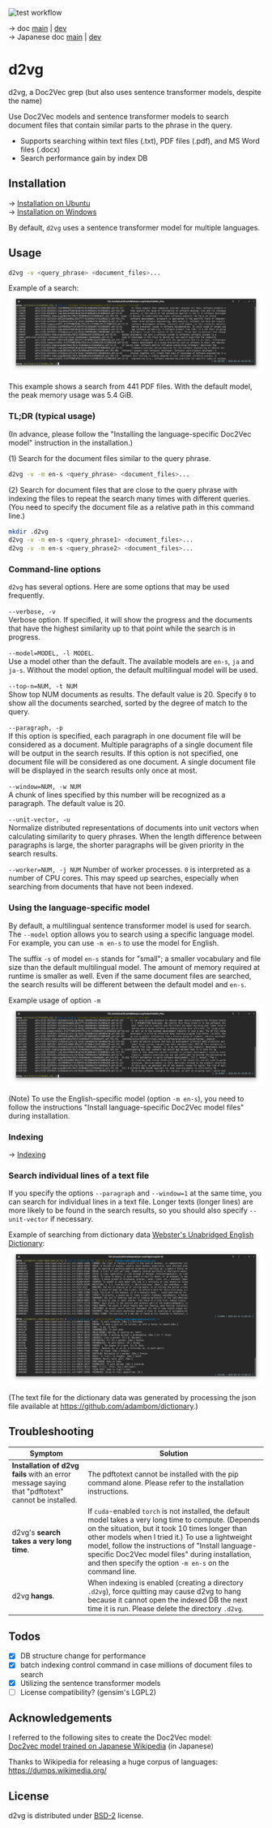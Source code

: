 ![test workflow](https://github.com/tos-kamiya/d2vg/workflows/Tests/badge.svg)

&rarr; doc [main](https://github.com/tos-kamiya/d2vg/) | [dev](https://github.com/tos-kamiya/d2vg/tree/dev)  
&rarr; Japanese doc [main](https://github.com/tos-kamiya/d2vg/blob/main/README.ja_JP.md) | [dev](https://github.com/tos-kamiya/d2vg/blob/dev/README.ja_JP.md)  

# d2vg

d2vg, a Doc2Vec grep (but also uses sentence transformer models, despite the name)

Use Doc2Vec models and sentence transformer models to search document files that contain similar parts to the phrase in the query.

* Supports searching within text files (.txt), PDF files (.pdf), and MS Word files (.docx)
* Search performance gain by index DB

## Installation

&rarr; [Installation on Ubuntu](docs/installation-on-ubuntu.md)  
&rarr; [Installation on Windows](docs/installation-on-windows.md)  

By default, `d2vg` uses a sentence transformer model for multiple languages.

## Usage

```sh
d2vg -v <query_phrase> <document_files>...
```

Example of a search:  
![](docs/images/run1.png)

This example shows a search from 441 PDF files. With the default model, the peak memory usage was 5.4 GiB.

### TL;DR (typical usage)

(In advance, please follow the "Installing the language-specific Doc2Vec model" instruction in the installation.)

(1) Search for the document files similar to the query phrase.

```sh
d2vg -v -m en-s <query_phrase> <document_files>...
```

(2) Search for document files that are close to the query phrase with indexing the files to repeat the search many times with different queries.
(You need to specify the document file as a relative path in this command line.)

```sh
mkdir .d2vg
d2vg -v -m en-s <query_phrase1> <document_files>...
d2vg -v -m en-s <query_phrase2> <document_files>...
```

### Command-line options

`d2vg` has several options.  Here are some options that may be used frequently.

`--verbose, -v`  
Verbose option. If specified, it will show the progress and the documents that have the highest similarity up to that point while the search is in progress.

`--model=MODEL, -l MODEL`.  
Use a model other than the default. The available models are `en-s`, `ja` and `ja-s`.
Without the model option, the default multilingual model will be used.

`--top-n=NUM, -t NUM`  
Show top NUM documents as results. The default value is 20.
Specify `0` to show all the documents searched, sorted by the degree of match to the query.

`--paragraph, -p`  
If this option is specified, each paragraph in one document file will be considered as a document. Multiple paragraphs of a single document file will be output in the search results.
If this option is not specified, one document file will be considered as one document. A single document file will be displayed in the search results only once at most.

`--window=NUM, -w NUM`  
A chunk of lines specified by this number will be recognized as a paragraph.
The default value is 20.

`--unit-vector, -u`  
Normalize distributed representations of documents into unit vectors when calculating similarity to query phrases. When the length difference between paragraphs is large, the shorter paragraphs will be given priority in the search results. 

`--worker=NUM, -j NUM`
Number of worker processes. `0` is interpreted as a number of CPU cores.
This may speed up searches, especially when searching from documents that have not been indexed.

### Using the language-specific model

By default, a multilingual sentence transformer model is used for search.
The `--model` option allows you to search using a specific language model. 
For example, you can use `-m en-s` to use the model for English.

The suffix `-s` of model `en-s` stands for "small"; a smaller vocabulary and file size than the default multilingual model. The amount of memory required at runtime is smaller as well.
Even if the same document files are searched, the search results will be different between the default model and `en-s`.

Example usage of option `-m`  
![](docs/images/run2.png)

(Note) To use the English-specific model (option `-m en-s`), you need to follow the instructions "Install language-specific Doc2Vec model files" during installation.

### Indexing

&rarr; [Indexing](docs/usage-indexing.md)

### Search individual lines of a text file

If you specify the options `--paragraph` and `--window=1` at the same time, you can search for individual lines in a text file. 
Longer texts (longer lines) are more likely to be found in the search results, so you should also specify `--unit-vector` if necessary.

Example of searching from dictionary data [Webster's Unabridged English Dictionary](https://www.gutenberg.org/ebooks/29765):  
![](docs/images/run8.png)

(The text file for the dictionary data was generated by processing the json file available at https://github.com/adambom/dictionary.)

## Troubleshooting

| Symptom | Solution |
| --- | --- |
| **Installation of d2vg fails** with an error message saying that "pdftotext" cannot be installed.  | The pdftotext cannot be installed with the pip command alone. Please refer to the installation instructions. |
| d2vg's **search takes a very long time**. | If `cuda`-enabled `torch` is not installed, the default model takes a very long time to compute. (Depends on the situation, but it took 10 times longer than other models when I tried it.) To use a lightweight model, follow the instructions of "Install language-specific Doc2Vec model files" during installation, and then specify the option `-m en-s` on the command line. |
| d2vg **hangs**.  | When indexing is enabled (creating a directory `.d2vg`), force quitting may cause d2vg to hang because it cannot open the indexed DB the next time it is run. Please delete the directory `.d2vg`. |

## Todos

- [x] DB structure change for performance
- [x] batch indexing control command in case millions of document files to search
- [x] Utilizing the sentence transformer models
- [ ] License compatibility? (gensim's LGPL2)

## Acknowledgements

I referred to the following sites to create the Doc2Vec model:  
[Doc2vec model trained on Japanese Wikipedia](https://yag-ays.github.io/project/pretrained_doc2vec_wikipedia) (in Japanese)

Thanks to Wikipedia for releasing a huge corpus of languages:  
https://dumps.wikimedia.org/

## License

d2vg is distributed under [BSD-2](https://opensource.org/licenses/BSD-2-Clause) license.

